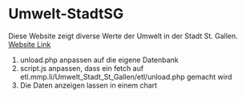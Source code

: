 # Umwelt-StadtSG
Diese Website zeigt diverse Werte der Umwelt in der Stadt St. Gallen.
[Website Link](https://506802-8.web.fhgr.education/)

1. unload.php anpassen auf die eigene Datenbank
2. ⁠script.js anpassen, dass ein fetch auf etl.mmp.li/Umwelt_Stadt_St_Gallen/etl/unload.php gemacht wird
3. ⁠Die Daten anzeigen lassen in einem chart